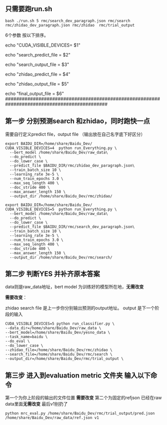 ## 只需要跑run.sh

```
bash ./run.sh 5 rmc/search_dev_paragraph.json rmc/search rmc/zhidao_dev_paragraph.json rmc/zhidao  rmc/trial_output
```
6个参数 按以下排序。

echo "CUDA_VISIBLE_DEVICES= $1"

echo "search_predict_file = $2"

echo "search_output_file = $3"

echo "zhidao_predict_file = $4"

echo "zhidao_output_file = $5"

echo "final_output_file = $6"
#############################################################################################
## 第一步 分别预测search 和zhidao，同时跑快一点

需要自行定义predict file，output file （输出放在自己名字底下好区分）

```
export BAIDU_DIR=/home/share/Baidu_Dev/
CUDA_VISIBLE_DEVICES=4  python run_Everything.py \
  --bert_model /home/share/Baidu_Dev/raw_data\
  --do_predict \
  --do_lower_case \
  --predict_file $BAIDU_DIR/rmc/zhidao_dev_paragraph.json\
  --train_batch_size 10 \
  --learning_rate 3e-5 \
  --num_train_epochs 3.0 \
  --max_seq_length 400 \
  --doc_stride 400 \
  --max_answer_length 150 \
  --output_dir /home/share/Baidu_Dev/rmc/zhidao/
```

```
export BAIDU_DIR=/home/share/Baidu_Dev/
CUDA_VISIBLE_DEVICES=5  python run_Everything.py \
  --bert_model /home/share/Baidu_Dev/raw_data\
  --do_predict \
  --do_lower_case \
  --predict_file $BAIDU_DIR/rmc/search_dev_paragraph.json\
  --train_batch_size 10 \
  --learning_rate 3e-5 \
  --num_train_epochs 3.0 \
  --max_seq_length 400 \
  --doc_stride 400 \
  --max_answer_length 150 \
  --output_dir /home/share/Baidu_Dev/rmc/search/
```

## 第二步  判断YES 并补齐原本答案

data则是raw_data地址，bert model 为训练好的模型所在地，**无需改变**

 **需要改变**：

zhidao search file 是上一步你分别输出预测的output地址。
output 是下一个阶段的输入

```
CUDA_VISIBLE_DEVICES=5 python run_classifier.py \
--data_dir=/home/share/Baidu_Dev/raw_data \
--bert_model=/home/share/Baidu_Dev/yesno_data \
--task_name=baidu \
--do_eval \
--do_lower_case \
--zhidao_file=/home/share/Baidu_Dev/rmc/zhidao \
--search_file=/home/share/Baidu_Dev/rmc/search \
--output_dir=/home/share/Baidu_Dev/rmc/trial_output \
```



## 第三步 进入到evaluation metric 文件夹 输入以下命令

第一个为你上阶段的输出的文件位置 **需要改变**
第二个为固定的refjson 已经在raw data里面**无需改变**
最后v1别扔了

```
python mrc_eval.py /home/share/Baidu_Dev/rmc/trial_output/pred.json /home/share/Baidu_Dev/raw_data/ref.json v1
```

